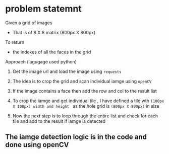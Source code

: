 # problem statemnt 

Given a grid of images 
- That is of 8 X 8 matrix  (800px X 800px)

To return 
- the indexes of all the faces in the grid 

Approach
(lagugage used python)
1. Get the image url and load the image using `requests`
2. The idea is to crop the grid and scan individual iamge using `openCV`
3. If the image contains a face then add the row and col to the result list

4. To crop the iamge and get individual tile , I have defined a tile wth `(100px X 100px) width and height ` as the hole grid is `(800px X 800px)` in size 

5. Now the next step is to loop through the entire list and check for each tile and add to the result if iamge is detected 

## The iamge detection logic is in the code and done using openCV 